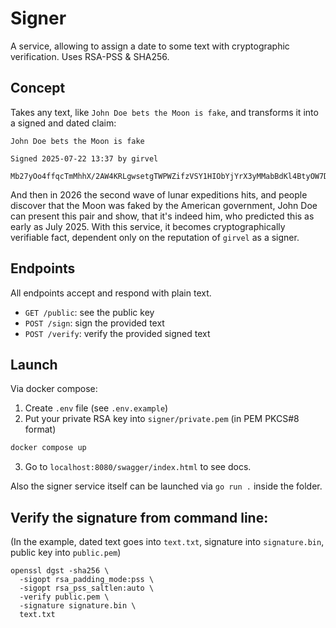 # Signer

A service, allowing to assign a date to some text with cryptographic verification. Uses RSA-PSS & SHA256.

## Concept

Takes any text, like `John Doe bets the Moon is fake`, and transforms it into a signed and dated claim:

```
John Doe bets the Moon is fake

Signed 2025-07-22 13:37 by girvel

Mb27yOo4ffqcTmMhhX/2AW4KRLgwsetgTWPWZifzVSY1HIObYjYrX3yMMabBdKl4BtyOW7D432IVgvx7F+Hpv5pAS236p9VYKwzpXzzkMziR4Q32z8yYqLsYT3o4tClDEqqLoxZYuXUWA781nnjculthEz6OK9lXYWXu+hvdJDcXCnlBqQ5x4cGPzsG/2bvPpWX7KYaiQJLaceICxvZetcKy5m9LvX86zxrVPI7o1nQRSsedfFS1d7GZRoKM7ircKAJnSdFT3ICNMTRJd57rtnoUT1GH6jLc4tlHiFVdH+ns4YCHpUvOIf501/6v86hAfCAqDyylK8rVTXiQtUkcNw=
```

And then in 2026 the second wave of lunar expeditions hits, and people discover that the Moon was faked by the American government, John Doe can present this pair and show, that it's indeed him, who predicted this as early as July 2025. With this service, it becomes cryptographically verifiable fact, dependent only on the reputation of `girvel` as a signer.

## Endpoints

All endpoints accept and respond with plain text.

- `GET /public`: see the public key
- `POST /sign`: sign the provided text
- `POST /verify`: verify the provided signed text

## Launch

Via docker compose:

1. Create `.env` file (see `.env.example`)
2. Put your private RSA key into `signer/private.pem` (in PEM PKCS#8 format)

```bash
docker compose up
```

3. Go to `localhost:8080/swagger/index.html` to see docs.

Also the signer service itself can be launched via `go run .` inside the folder.

## Verify the signature from command line:

(In the example, dated text goes into `text.txt`, signature into `signature.bin`, public key into `public.pem`)

```
openssl dgst -sha256 \
  -sigopt rsa_padding_mode:pss \
  -sigopt rsa_pss_saltlen:auto \
  -verify public.pem \
  -signature signature.bin \
  text.txt
```
